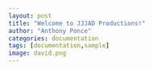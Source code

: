 ```yaml
---
layout: post
title: "Welcome to JJJAD Productions!"
author: "Anthony Ponce"
categories: documentation
tags: [documentation,sample]
image: david.png
---
```


